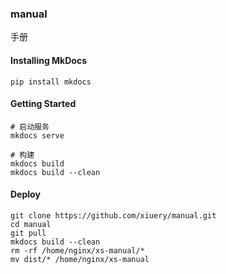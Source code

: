 ### manual
手册

#### Installing MkDocs
```
pip install mkdocs
```

#### Getting Started
```
# 启动服务
mkdocs serve

# 构建
mkdocs build
mkdocs build --clean
```

#### Deploy
```
git clone https://github.com/xiuery/manual.git
cd manual
git pull
mkdocs build --clean
rm -rf /home/nginx/xs-manual/*
mv dist/* /home/nginx/xs-manual
```
